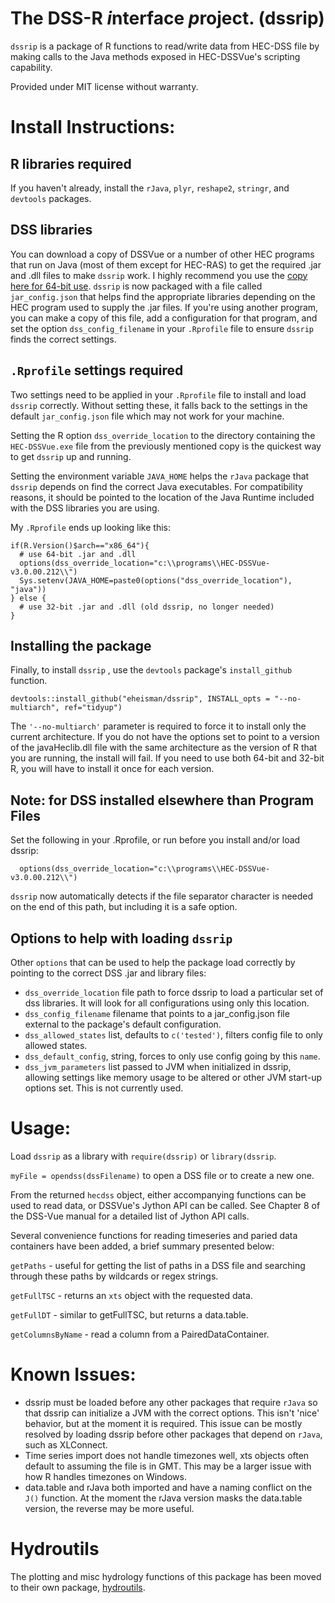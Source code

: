 The DSS-R *i*nterface *p*roject. (dssrip)
=========================================

`dssrip` is a package of R functions to read/write data from HEC-DSS file by making calls to the Java methods exposed in HEC-DSSVue's scripting capability.

Provided under MIT license without warranty.

# Install Instructions:

## R libraries required
If you haven't already, install the `rJava`, `plyr`, `reshape2`, `stringr`, and `devtools` packages.  

## DSS libraries
You can download a copy of DSSVue or a number of other HEC programs that run on Java (most of them except for HEC-RAS) to get the required .jar and .dll files to make `dssrip` work.  I highly recommend you use the [copy here for 64-bit use](https://www.hec.usace.army.mil/software/hec-dssvue/downloads/dev/HEC-DSSVue-v3.0.00.212.7z).  `dssrip` is now packaged with a file called `jar_config.json` that helps find the appropriate libraries depending on the HEC program used to supply the .jar files.  If you're using another program, you can make a copy of this file, add a configuration for that program, and set the option `dss_config_filename` in your `.Rprofile` file to ensure `dssrip` finds the correct settings.

## `.Rprofile` settings required
Two settings need to be applied in your `.Rprofile` file to install and load `dssrip` correctly.  Without setting these, it falls back to the settings in the default `jar_config.json` file which may not work for your machine. 

Setting the R option `dss_override_location` to the directory containing the `HEC-DSSVue.exe` file from the previously mentioned copy is the quickest way to get `dssrip` up and running.  

Setting the environment variable `JAVA_HOME` helps the `rJava` package that `dssrip` depends on find the correct Java executables.  For compatibility reasons, it should be pointed to the location of the Java Runtime included with the DSS libraries you are using.

My `.Rprofile` ends up looking like this:
```
if(R.Version()$arch=="x86_64"){
  # use 64-bit .jar and .dll
  options(dss_override_location="c:\\programs\\HEC-DSSVue-v3.0.00.212\\")
  Sys.setenv(JAVA_HOME=paste0(options("dss_override_location"), "java"))
} else {
  # use 32-bit .jar and .dll (old dssrip, no longer needed)
}
```

## Installing the package
Finally, to install `dssrip` , use the `devtools` package's `install_github` function.
```
devtools::install_github("eheisman/dssrip", INSTALL_opts = "--no-multiarch", ref="tidyup")
```

The ```'--no-multiarch'``` parameter is required to force it to install only the current architecture.  If you do not have the options set to point to a version of the javaHeclib.dll file with the same architecture as the version of R that you are running, the install will fail.  If you need to use both 64-bit and 32-bit R, you will have to install it once for each version.

## Note: for DSS installed elsewhere than Program Files
Set the following in your .Rprofile, or run before you install and/or load dssrip:
```
  options(dss_override_location="c:\\programs\\HEC-DSSVue-v3.0.00.212\\")
```
`dssrip` now automatically detects if the file separator character is needed on the end of this path, but including it is a safe option.

## Options to help with loading `dssrip`
Other `options` that can be used to help the package load correctly by pointing to the correct DSS .jar and library files:

- `dss_override_location` file path to force dssrip to load a particular set of dss libraries.  It will look for all configurations using only this location.
- `dss_config_filename` filename that points to a jar_config.json file external to the package's default configuration.
- `dss_allowed_states` list, defaults to `c('tested')`, filters config file to only allowed states.
- `dss_default_config`, string, forces to only use config going by this `name`.
- `dss_jvm_parameters` list passed to JVM when initialized in dssrip, allowing settings like memory usage to be altered or other JVM start-up options set.  This is not currently used.


# Usage:
Load ```dssrip``` as a library with `require(dssrip)` or `library(dssrip`.

`myFile = opendss(dssFilename)` to open a DSS file or to create a new one.  

From the returned `hecdss` object, either accompanying functions can be used to read data, or DSSVue's Jython API can be called.  See Chapter 8 of the DSS-Vue manual for a detailed list of Jython API calls.

Several convenience functions for reading timeseries and paried data containers have been added, a brief summary presented below:

`getPaths` - useful for getting the list of paths in a DSS file and searching through these paths by wildcards or regex strings.

`getFullTSC` - returns an `xts` object with the requested data.

`getFullDT` - similar to getFullTSC, but returns a data.table.

`getColumnsByName` - read a column from a PairedDataContainer.


# Known Issues:
- dssrip must be loaded before any other packages that require ```rJava``` so that dssrip can initialize a JVM with the correct options.  This isn't 'nice' behavior, but at the moment it is required.  This issue can be mostly resolved by loading dssrip before other packages that depend on ```rJava```, such as XLConnect. 
- Time series import does not handle timezones well, xts objects often default to assuming the file is in GMT.  This may be a larger issue with how R handles timezones on Windows.
- data.table and rJava both imported and have a naming conflict on the ```J()``` function.  At the moment the rJava version masks the data.table version, the reverse may be more useful.

# Hydroutils
The plotting and misc hydrology functions of this package has been moved to their own package, [hydroutils](http://github.com/eheisman/hydroutils).
